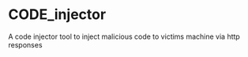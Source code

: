 # CODE_injector
A code injector tool to inject malicious code to victims machine via http responses
